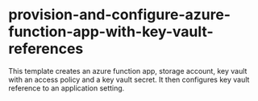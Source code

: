 # provision-and-configure-azure-function-app-with-key-vault-references
This template creates an azure function app, storage account, key vault with an access policy and a key vault secret. It then configures key vault reference to an application setting.
